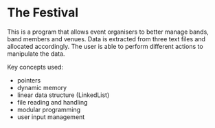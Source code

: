 # The Festival

This is a program that allows event organisers to better manage bands, band members and venues.
Data is extracted from three text files and allocated accordingly. The user is able to perform
different actions to manipulate the data.

Key concepts used:

- pointers
- dynamic memory
- linear data structure (LinkedList)
- file reading and handling
- modular programming
- user input management
